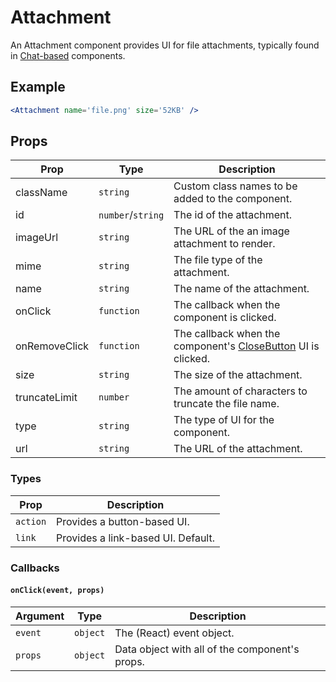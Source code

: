 # Attachment

An Attachment component provides UI for file attachments, typically found in [Chat-based](../ChatTranscript) components.


## Example

```jsx
<Attachment name='file.png' size='52KB' />
```


## Props

| Prop | Type | Description |
| --- | --- | --- |
| className | `string` | Custom class names to be added to the component. |
| id | `number`/`string` | The id of the attachment. |
| imageUrl | `string` | The URL of the an image attachment to render. |
| mime | `string` | The file type of the attachment. |
| name | `string` | The name of the attachment. |
| onClick | `function` | The callback when the component is clicked. |
| onRemoveClick | `function` | The callback when the component's [CloseButton](../../CloseButton) UI is clicked. |
| size | `string` | The size of the attachment. |
| truncateLimit | `number` | The amount of characters to truncate the file name. |
| type | `string` | The type of UI for the component. |
| url | `string` | The URL of the attachment. |


### Types

| Prop | Description |
| --- | --- |
| `action` | Provides a button-based UI. |
| `link` | Provides a link-based UI. Default. |


### Callbacks

#### `onClick(event, props)`

| Argument | Type | Description |
| --- | --- | --- |
| `event` | `object` | The (React) event object. |
| `props` | `object` | Data object with all of the component's props. |
